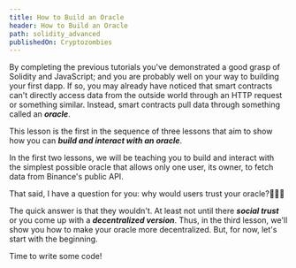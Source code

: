 ```yaml
---
title: How to Build an Oracle
header: How to Build an Oracle
path: solidity_advanced
publishedOn: Cryptozombies
---
```


By completing the previous tutorials you've demonstrated a good grasp of Solidity and JavaScript; and you are probably well on your way to building your first dapp. If so, you may already have noticed that smart contracts can't directly access data from the outside world through an HTTP request or something similar. Instead, smart contracts pull data through something called an **_oracle_**.

This lesson is the first in the sequence of three lessons that aim to show how you can **_build and interact with an oracle_**.

In the first two lessons, we will be teaching you to build and interact with the simplest possible oracle that allows only one user, its owner, to fetch data from Binance's public API.

That said, I have a question for you: why would users trust your oracle?🤔🤔🤔

The quick answer is that they wouldn't. At least not until there **_social trust_** or you come up with a **_decentralized version_**. Thus, in the third lesson, we'll show you how to make your oracle more decentralized. But, for now, let's start with the beginning.

Time to write some code!
